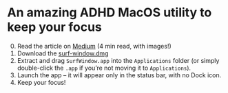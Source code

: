 # An amazing ADHD MacOS utility to keep your focus

0. Read the article on [Medium](https://mikhailov-al.medium.com/an-amazing-adhd-macos-app-for-you-routine-be79eaf3c89e) (4 min read, with images!)
1. Download the [surf-window.dmg](https://github.com/MikhailovAl/surf-window-macos/releases/download/v1.1/surf-window.dmg)
2. Extract and drag `SurfWindow.app` into the `Applications` folder (or simply double-click the `.app` if you’re not moving it to `Applications`).
3. Launch the app – it will appear only in the status bar, with no Dock icon.
4. Keep your focus!

